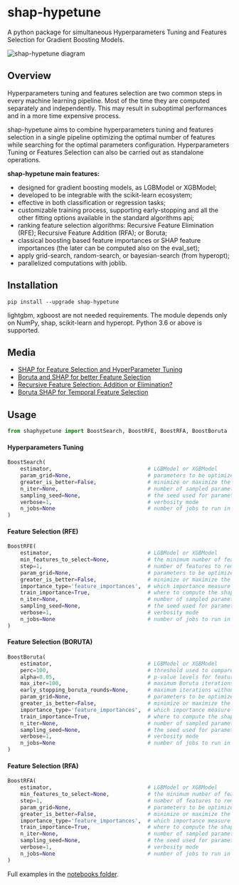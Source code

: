 # shap-hypetune
A python package for simultaneous Hyperparameters Tuning and Features Selection for Gradient Boosting Models.

![shap-hypetune diagram](https://raw.githubusercontent.com/cerlymarco/shap-hypetune/master/imgs/shap-hypetune-diagram.png#center)

## Overview
Hyperparameters tuning and features selection are two common steps in every machine learning pipeline. Most of the time they are computed separately and independently. This may result in suboptimal performances and in a more time expensive process.

shap-hypetune aims to combine hyperparameters tuning and features selection in a single pipeline optimizing the optimal number of features while searching for the optimal parameters configuration. Hyperparameters Tuning or Features Selection can also be carried out as standalone operations.

**shap-hypetune main features:**

- designed for gradient boosting models, as LGBModel or XGBModel;
- developed to be integrable with the scikit-learn ecosystem;
- effective in both classification or regression tasks;
- customizable training process, supporting early-stopping and all the other fitting options available in the standard algorithms api;
- ranking feature selection algorithms: Recursive Feature Elimination (RFE); Recursive Feature Addition (RFA); or Boruta;
- classical boosting based feature importances or SHAP feature importances (the later can be computed also on the eval_set);
- apply grid-search, random-search, or bayesian-search (from hyperopt);
- parallelized computations with joblib.

## Installation
```shell
pip install --upgrade shap-hypetune
```
lightgbm, xgboost are not needed requirements. The module depends only on NumPy, shap, scikit-learn and hyperopt. Python 3.6 or above is supported.

## Media
- [SHAP for Feature Selection and HyperParameter Tuning](https://towardsdatascience.com/shap-for-feature-selection-and-hyperparameter-tuning-a330ec0ea104)
- [Boruta and SHAP for better Feature Selection](https://towardsdatascience.com/boruta-and-shap-for-better-feature-selection-20ea97595f4a)
- [Recursive Feature Selection: Addition or Elimination?](https://towardsdatascience.com/recursive-feature-selection-addition-or-elimination-755e5d86a791)
- [Boruta SHAP for Temporal Feature Selection](https://towardsdatascience.com/boruta-shap-for-temporal-feature-selection-96a7840c7713)

## Usage
```python
from shaphypetune import BoostSearch, BoostRFE, BoostRFA, BoostBoruta
```
#### Hyperparameters Tuning
```python
BoostSearch(
    estimator,                              # LGBModel or XGBModel
    param_grid=None,                        # parameters to be optimized
    greater_is_better=False,                # minimize or maximize the monitored score
    n_iter=None,                            # number of sampled parameter configurations
    sampling_seed=None,                     # the seed used for parameter sampling
    verbose=1,                              # verbosity mode
    n_jobs=None                             # number of jobs to run in parallel
)
```
#### Feature Selection (RFE)
```python
BoostRFE(  
    estimator,                              # LGBModel or XGBModel
    min_features_to_select=None,            # the minimum number of features to be selected  
    step=1,                                 # number of features to remove at each iteration  
    param_grid=None,                        # parameters to be optimized  
    greater_is_better=False,                # minimize or maximize the monitored score  
    importance_type='feature_importances',  # which importance measure to use: default or shap  
    train_importance=True,                  # where to compute the shap feature importance  
    n_iter=None,                            # number of sampled parameter configurations  
    sampling_seed=None,                     # the seed used for parameter sampling  
    verbose=1,                              # verbosity mode  
    n_jobs=None                             # number of jobs to run in parallel  
)  
```
#### Feature Selection (BORUTA)
```python
BoostBoruta(
    estimator,                              # LGBModel or XGBModel
    perc=100,                               # threshold used to compare shadow and real features
    alpha=0.05,                             # p-value levels for feature rejection
    max_iter=100,                           # maximum Boruta iterations to perform
    early_stopping_boruta_rounds=None,      # maximum iterations without confirming a feature
    param_grid=None,                        # parameters to be optimized
    greater_is_better=False,                # minimize or maximize the monitored score
    importance_type='feature_importances',  # which importance measure to use: default or shap
    train_importance=True,                  # where to compute the shap feature importance
    n_iter=None,                            # number of sampled parameter configurations
    sampling_seed=None,                     # the seed used for parameter sampling
    verbose=1,                              # verbosity mode
    n_jobs=None                             # number of jobs to run in parallel
)
```
#### Feature Selection (RFA)
```python
BoostRFA(
    estimator,                              # LGBModel or XGBModel
    min_features_to_select=None,            # the minimum number of features to be selected
    step=1,                                 # number of features to remove at each iteration
    param_grid=None,                        # parameters to be optimized
    greater_is_better=False,                # minimize or maximize the monitored score
    importance_type='feature_importances',  # which importance measure to use: default or shap
    train_importance=True,                  # where to compute the shap feature importance
    n_iter=None,                            # number of sampled parameter configurations
    sampling_seed=None,                     # the seed used for parameter sampling
    verbose=1,                              # verbosity mode
    n_jobs=None                             # number of jobs to run in parallel
)
```

Full examples in the [notebooks folder](https://github.com/cerlymarco/shap-hypetune/tree/main/notebooks).
